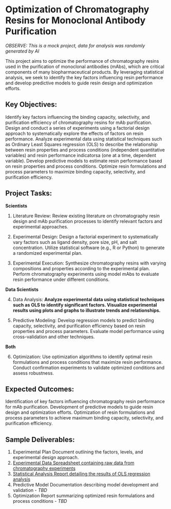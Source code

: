 # Optimization of Chromatography Resins for Monoclonal Antibody Purification

_OBSERVE: This is a mock project, data for analysis was randomly generated by AI_


This project aims to optimize the performance of chromatography resins used in the purification of monoclonal antibodies (mAbs), which are critical components of many biopharmaceutical products. By leveraging  statistical analysis, we seek to identify the key factors influencing resin performance and develop predictive models to guide resin design and optimization efforts.

## Key Objectives:

Identify key factors influencing the binding capacity, selectivity, and purification efficiency of chromatography resins for mAb purification.
Design and conduct a series of experiments using a factorial design approach to systematically explore the effects of factors on resin performance.
Analyze experimental data using statistical techniques such as Ordinary Least Squares regression (OLS) to describe the relationship between resin properties and process conditions (independent quantitative variables) and resin performance indicatorsa (one at a time, dependent variable).
Develop predictive models to estimate resin performance based on resin properties and process conditions.
Optimize resin formulations and process parameters to maximize binding capacity, selectivity, and purification efficiency.

## Project Tasks:

**Scientists**

1. Literature Review:
Review existing literature on chromatography resin design and mAb purification processes to identify relevant factors and experimental approaches.

2. Experimental Design:
Design a factorial experiment to systematically vary factors such as ligand density, pore size, pH, and salt concentration.
Utilize statistical software (e.g., R or Python) to generate a randomized experimental plan.

3. Experimental Execution:
Synthesize chromatography resins with varying compositions and properties according to the experimental plan.
Perform chromatography experiments using model mAbs to evaluate resin performance under different conditions.

**Data Scientists**

4. Data Analysis:
__Analyze experimental data using statistical techniques such as OLS to identify significant factors.
Visualize experimental results using plots and graphs to illustrate trends and relationships.__

5. Predictive Modeling:
Develop regression models to predict binding capacity, selectivity, and purification efficiency based on resin properties and process parameters.
Evaluate model performance using cross-validation and other techniques.

**Both**

6. Optimization:
Use optimization algorithms to identify optimal resin formulations and process conditions that maximize resin performance.
Conduct confirmation experiments to validate optimized conditions and assess robustness.

## Expected Outcomes:

Identification of key factors influencing chromatography resin performance for mAb purification.
Development of predictive models to guide resin design and optimization efforts.
Optimization of resin formulations and process parameters to achieve maximum binding capacity, selectivity, and purification efficiency.

## Sample Deliverables:

1. Experimental Plan Document outlining the factors, levels, and experimental design approach.
2. [Experimental Data Spreadsheet containing raw data from chromatography experiments](https://github.com/kilinandrea/mock_mabs/blob/main/experimental_data.csv)
3. [Statistical Analysis Report detailing the results of OLS regression analysis](https://github.com/kilinandrea/mock_mabs/blob/main/MOCK_MABS.ipynb)
4. Predictive Model Documentation describing model development and validation - *TBD*
5. Optimization Report summarizing optimized resin formulations and process conditions - *TBD*
